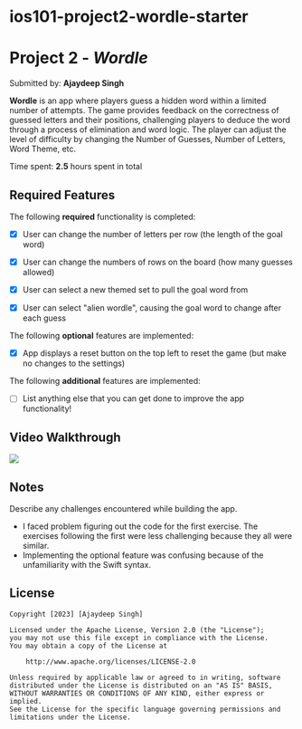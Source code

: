 # ios101-project2-wordle-starter

# Project 2 - *Wordle*

Submitted by: **Ajaydeep Singh**

**Wordle** is an app where players guess a hidden word within a limited number of attempts. The game provides feedback on the correctness of guessed letters and their positions, challenging players to deduce the word through a process of elimination and word logic. The player can adjust the level of difficulty by changing the Number of Guesses, Number of Letters, Word Theme, etc. 

Time spent: **2.5** hours spent in total

## Required Features

The following **required** functionality is completed:

- [x] User can change the number of letters per row (the length of the goal word)
- [x] User can change the numbers of rows on the board (how many guesses allowed)
- [x] User can select a new themed set to pull the goal word from
- [x] User can select "alien wordle", causing the goal word to change after each guess


The following **optional** features are implemented:

- [x] App displays a reset button on the top left to reset the game (but make no changes to the settings)

The following **additional** features are implemented:

- [ ] List anything else that you can get done to improve the app functionality!

## Video Walkthrough

<div>
    <a href="https://www.loom.com/share/af95c4e2e0df4ff1aee018ab35e843f0">
    </a>
    <a href="https://www.loom.com/share/af95c4e2e0df4ff1aee018ab35e843f0">
      <img style="max-width:300px;" src="https://cdn.loom.com/sessions/thumbnails/af95c4e2e0df4ff1aee018ab35e843f0-with-play.gif">
    </a>
  </div>

## Notes

Describe any challenges encountered while building the app.
- I faced problem figuring out the code for the first exercise. The exercises following the first were less challenging because they all were similar. 
- Implementing the optional feature was confusing because of the unfamiliarity with the Swift syntax. 

## License

    Copyright [2023] [Ajaydeep Singh]

    Licensed under the Apache License, Version 2.0 (the "License");
    you may not use this file except in compliance with the License.
    You may obtain a copy of the License at

        http://www.apache.org/licenses/LICENSE-2.0

    Unless required by applicable law or agreed to in writing, software
    distributed under the License is distributed on an "AS IS" BASIS,
    WITHOUT WARRANTIES OR CONDITIONS OF ANY KIND, either express or implied.
    See the License for the specific language governing permissions and
    limitations under the License.
